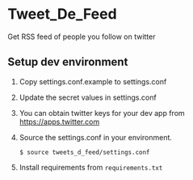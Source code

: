 # Tweet_De_Feed
Get RSS feed of people you follow on twitter


## Setup dev environment

1. Copy settings.conf.example to settings.conf
1. Update the secret values in settings.conf
1. You can obtain twitter keys for your dev app from https://apps.twitter.com
1. Source the settings.conf in your environment.  
   
   ```
   $ source tweets_d_feed/settings.conf
   ```
   
1. Install requirements from `requirements.txt`
